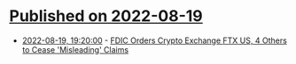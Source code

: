# [Published on 2022-08-19](index.md)

* [2022-08-19, 19:20:00](https://news.slashdot.org/story/22/08/19/1919256/fdic-orders-crypto-exchange-ftx-us-4-others-to-cease-misleading-claims?utm_source=rss1.0mainlinkanon&utm_medium=feed) - [FDIC Orders Crypto Exchange FTX US, 4 Others to Cease 'Misleading' Claims](https://news.slashdot.org/story/22/08/19/1919256/fdic-orders-crypto-exchange-ftx-us-4-others-to-cease-misleading-claims?utm_source=rss1.0mainlinkanon&utm_medium=feed)
